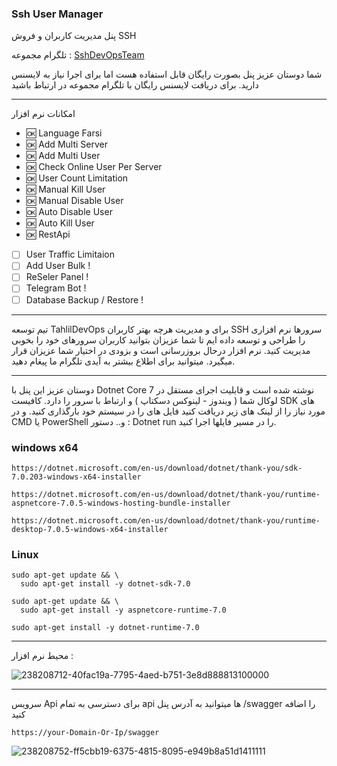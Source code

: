 ### Ssh User Manager
پنل مدیریت کاربران و فروش SSH

تلگرام مجموعه : [SshDevOpsTeam](https://t.me/SshDevOpsTeam)

شما دوستان عزیز پنل بصورت رایگان قابل استفاده هست اما برای اجرا نیاز به لایسنس دارید. برای دریافت لایسنس رایگان با تلگرام مجموعه در ارتباط باشید

---

امکانات نرم افزار
- :ok: Language Farsi
- :ok: Add Multi Server
- :ok: Add Multi User
- :ok: Check Online User Per Server
- :ok: User Count Limitation
- :ok: Manual Kill User
- :ok: Manual Disable User
- :ok: Auto Disable User
- :ok: Auto Kill User
- :ok: RestApi
- [ ] User Traffic Limitaion
- [ ] Add User Bulk !
- [ ] ReSeler Panel !
- [ ] Telegram Bot !
- [ ] Database Backup / Restore !
---

تیم توسعه TahlilDevOps برای و مدیریت هرچه بهتر کاربران SSH سرورها 
نرم افزاری را طراحی و توسعه داده ایم تا شما عزیزان بتوانید کاربران سرورهای خود را بخوبی مدیریت کنید.
نرم افزار درحال بروزرسانی است و بزودی در اختیار شما عزیزان قرار میگیرد.
میتوانید برای اطلاع بیشتر به آیدی تلگرام ما پیغام دهید.

---

دوستان عزیز این پنل با Dotnet Core 7 نوشته شده است و قابلیت اجرای مستقل در لوکال شما ( ویندوز - لینوکس دسکتاپ ) و ارتباط با سرور را دارد.
کافیست SDK های مورد نیاز را از لینک های زیر دریافت کنید
فایل های را در سیستم خود بارگذاری کنید. و در CMD یا PowerShell و.. 
دستور : Dotnet run
را در مسیر فایلها اجرا کنید.

### windows x64
```
https://dotnet.microsoft.com/en-us/download/dotnet/thank-you/sdk-7.0.203-windows-x64-installer
```
```
https://dotnet.microsoft.com/en-us/download/dotnet/thank-you/runtime-aspnetcore-7.0.5-windows-hosting-bundle-installer
```
```
https://dotnet.microsoft.com/en-us/download/dotnet/thank-you/runtime-desktop-7.0.5-windows-x64-installer
```

### Linux
```
sudo apt-get update && \
  sudo apt-get install -y dotnet-sdk-7.0
```
```
sudo apt-get update && \
  sudo apt-get install -y aspnetcore-runtime-7.0
```
```
sudo apt-get install -y dotnet-runtime-7.0

```
---



محیط نرم افزار :


![238208712-40fac19a-7795-4aed-b751-3e8d888813100000](https://github.com/azureDevOpsTeam/SshUserManager/assets/134445691/99127086-42c0-4dfe-85e2-386dc723e202)

---

سرویس Api 
برای دسترسی به تمام api ها میتوانید به آدرس پنل 
/swagger
را اضافه کنید

```
https://your-Domain-Or-Ip/swagger
```

![238208752-ff5cbb19-6375-4815-8095-e949b8a51d1411111](https://github.com/azureDevOpsTeam/SshUserManager/assets/134445691/886b38f4-c0a3-4b81-929b-919beedc5fa6)


